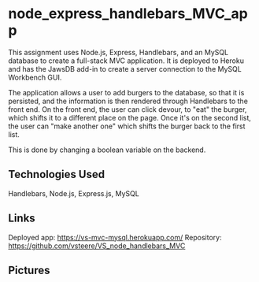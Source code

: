 # node_express_handlebars_MVC_app

This assignment uses Node.js, Express, Handlebars, and an MySQL database to create a full-stack MVC application. It is deployed to Heroku and has the JawsDB add-in to create a server connection to the MySQL Workbench GUI. 

The application allows a user to add burgers to the database, so that it is persisted, and the information is then rendered through Handlebars to the front end. On the front end, the user can click devour, to "eat" the burger, which shifts it to a different place on the page. Once it's on the second list, the user can "make another one" which shifts the burger back to the first list. 

This is done by changing a boolean variable on the backend. 

## Technologies Used
Handlebars, Node.js, Express.js, MySQL

## Links
Deployed app: https://vs-mvc-mysql.herokuapp.com/
Repository: https://github.com/vsteere/VS_node_handlebars_MVC

## Pictures

